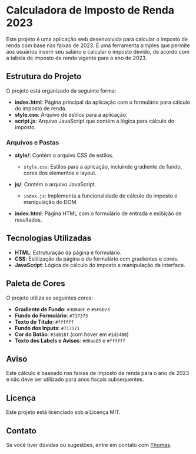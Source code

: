 # Calculadora de Imposto de Renda 2023

Este projeto é uma aplicação web desenvolvida para calcular o imposto de renda com base nas faixas de 2023. É uma ferramenta simples que permite aos usuários inserir seu salário e calcular o imposto devido, de acordo com a tabela de imposto de renda vigente para o ano de 2023.

## Estrutura do Projeto

O projeto está organizado da seguinte forma:

- **index.html**: Página principal da aplicação com o formulário para cálculo do imposto de renda.
- **style.css**: Arquivo de estilos para a aplicação.
- **script.js**: Arquivo JavaScript que contém a lógica para cálculo do imposto.

### Arquivos e Pastas

- **style/**: Contém o arquivo CSS de estilos.
  - `style.css`: Estilos para a aplicação, incluindo gradiente de fundo, cores dos elementos e layout.

- **js/**: Contém o arquivo JavaScript.
  - `index.js`: Implementa a funcionalidade de cálculo do imposto e manipulação do DOM.

- **index.html**: Página HTML com o formulário de entrada e exibição de resultados.

## Tecnologias Utilizadas

- **HTML**: Estruturação da página e formulário.
- **CSS**: Estilização da página e do formulário com gradientes e cores.
- **JavaScript**: Lógica de cálculo do imposto e manipulação da interface.

## Paleta de Cores

O projeto utiliza as seguintes cores:

- **Gradiente de Fundo**: `#3D848F` e `#5F6D73`
- **Fundo do Formulário**: `#737373`
- **Texto do Título**: `#ffffff`
- **Fundo dos Inputs**: `#717171`
- **Cor do Botão**: `#3d618f` (com hover em `#1d3480`)
- **Texto dos Labels e Avisos**: `#d6ae83` e `#ffffff`

## Aviso

Este cálculo é baseado nas faixas de imposto de renda para o ano de 2023 e não deve ser utilizado para anos fiscais subsequentes.

## Licença

Este projeto está licenciado sob a Licença MIT.

## Contato

Se você tiver dúvidas ou sugestões, entre em contato com [Thomas](mailto:thomasnhenrique@gmail.com).
